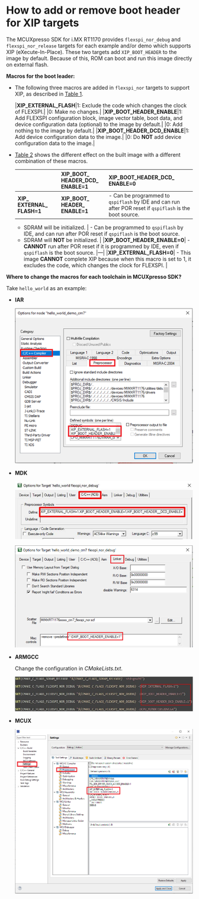 # How to add or remove boot header for XIP targets

The MCUXpresso SDK for i.MX RT1170 provides `flexspi_nor_debug` and `flexspi_nor_release` targets for each example and/or demo which supports XIP \(eXecute-In-Place\). These two targets add `XIP_BOOT_HEADER` to the image by default. Because of this, ROM can boot and run this image directly on external flash.

**Macros for the boot leader:**

-   The following three macros are added in `flexspi_nor` targets to support XIP, as described in [Table 1](#TABLE_HBQ_GX5_5CB).

    |**XIP\_​EXTERNAL\_​FLASH**|1: Exclude the code which changes the clock of FLEXSPI.​|
    |0: Make no changes.​|
    |**XIP\_​BOOT\_​HEADER\_​ENABLE**|1: Add FLEXSPI configuration block, image vector table, boot data, and device configuration data \(optional\) to the image by default.​|
    |0: Add nothing to the image by default.​|
    |**XIP\_​BOOT\_​HEADER\_​DCD\_​ENABLE**|1: Add device configuration data to the image.​|
    |0: Do **NOT** add device configuration data to the image.​|

-   [Table 2](#TABLE_YK2_PX5_5CB) shows the different effect on the built image with a different combination of these macros.

    ||**XIP\_​BOOT\_​HEADER\_​DCD\_​ENABLE=1**|**XIP\_​BOOT\_​HEADER\_​DCD\_​ENABLE=0**|
    |--|----------------------------------------|----------------------------------------|
    |**XIP\_​EXTERNAL\_​FLASH=1**|**XIP\_​BOOT\_​HEADER\_​ENABLE=1**|    -   Can be programmed to `qspiflash` by IDE and can run after POR reset if `qspiflash` is the boot source.​
    -   SDRAM will be initialized.​
|    -   Can be programmed to `qspiflash` by IDE, and can run after POR reset if `qspiflash` is the boot source.​
    -   SDRAM will **NOT** be initialized.​
|
    |**XIP\_​BOOT\_​HEADER\_​ENABLE=0**|    -   **CANNOT** run after POR reset if it is programmed by IDE, even if `qspiflash` is the boot source.​
|—|
    |**XIP\_​EXTERNAL\_​FLASH=0**|    -   This image **CANNOT** complete XIP because when this macro is set to 1, it excludes the code, which changes the clock for FLEXSPI.​
|


**Where to change the macros for each toolchain in MCUXpresso SDK?**

Take `hello_world` as an example:

-   **IAR**

    ![](../images/option_node_iar.png "Options node IAR")

-   **MDK**

    ![](../images/options_for_target.png "Options for target")

    ![](../images/change_configuration_misc_controls.png "Change configuration Misc controls")

-   **ARMGCC**

    Change the configuration in *CMakeLists.txt*.

    ![](../images/change_configuration_cmakelists.png "Change configuration CMakeLists.txt")

-   **MCUX**

    ![](../images/properties.png "Properties for evkbmimxrt1170")



